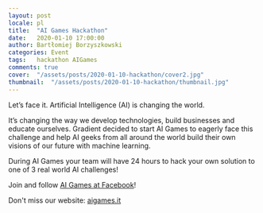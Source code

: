 ```yaml
---
layout: post
locale: pl
title:  "AI Games Hackathon"
date:   2020-01-10 17:00:00
author: Bartłomiej Borzyszkowski
categories: Event
tags:	hackathon AIGames
comments: true
cover:  "/assets/posts/2020-01-10-hackathon/cover2.jpg"
thumbnail:  "/assets/posts/2020-01-10-hackathon/thumbnail.jpg"
---
```


Let’s face it. Artificial Intelligence (AI) is changing the world. 

It’s changing the way we develop technologies, build businesses and educate ourselves. Gradient decided to start AI Games to eagerly face this challenge and help AI geeks from all around the world build their own visions of our future with machine learning.

During AI Games your team will have 24 hours to hack your own solution to one of 3 real world AI challenges! 

Join and follow [AI Games at Facebook](https://www.facebook.com/AIGamesHackathon)!

Don't miss our website: [aigames.it](https://aigames.it/)
